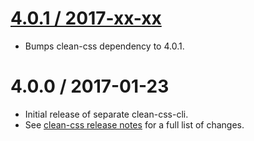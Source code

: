 [4.0.1 / 2017-xx-xx](https://github.com/jakubpawlowicz/clean-css/compare/v4.0.0...4.0)
==================

* Bumps clean-css dependency to 4.0.1.

4.0.0 / 2017-01-23
==================

* Initial release of separate clean-css-cli.
* See [clean-css release notes](https://github.com/jakubpawlowicz/clean-css/blob/master/History.md#400--2017-01-23) for a full list of changes.
